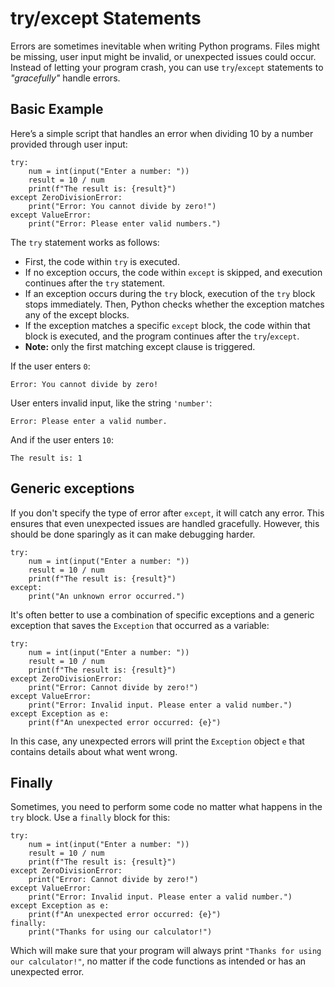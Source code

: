 #  try/except Statements

Errors are sometimes inevitable when writing Python programs. Files might be missing, user input might be invalid, or unexpected issues could occur. Instead of letting your program crash, you can use `try`/`except` statements to *"gracefully"* handle errors.

## Basic Example

Here’s a simple script that handles an error when dividing 10 by a number provided through user input:

    try:
        num = int(input("Enter a number: "))
        result = 10 / num
        print(f"The result is: {result}")
    except ZeroDivisionError:
        print("Error: You cannot divide by zero!")
    except ValueError:
        print("Error: Please enter valid numbers.")

The `try` statement works as follows:

- First, the code within `try` is executed.
- If no exception occurs, the code within `except` is skipped, and execution continues after the `try` statement.
- If an exception occurs during the `try` block, execution of the  `try` block stops immediately. Then, Python checks whether the exception matches any of the except blocks.
- If the exception matches a specific `except` block, the code within that block is executed, and the program continues after the `try`/`except`.
- **Note:** only the first matching except clause is triggered.

If the user enters `0`:

    Error: You cannot divide by zero!

User enters invalid input, like the string `'number'`:

    Error: Please enter a valid number.

And if the user enters `10`:

    The result is: 1

## Generic exceptions

If you don't specify the type of error after `except`, it will catch any error. This ensures that even unexpected issues are handled gracefully. However, this should be done sparingly as it can make debugging harder.

    try:
        num = int(input("Enter a number: "))
        result = 10 / num
        print(f"The result is: {result}")
    except:
        print("An unknown error occurred.")

It's often better to use a combination of specific exceptions and a generic exception that saves the `Exception` that occurred as a variable:

    try:
        num = int(input("Enter a number: "))
        result = 10 / num
        print(f"The result is: {result}")
    except ZeroDivisionError:
        print("Error: Cannot divide by zero!")
    except ValueError:
        print("Error: Invalid input. Please enter a valid number.")
    except Exception as e:
        print(f"An unexpected error occurred: {e}")

In this case, any unexpected errors will print the `Exception` object `e` that contains details about what went wrong.

## Finally

Sometimes, you need to perform some code no matter what happens in the `try` block. Use a `finally` block for this:

    try:
        num = int(input("Enter a number: "))
        result = 10 / num
        print(f"The result is: {result}")
    except ZeroDivisionError:
        print("Error: Cannot divide by zero!")
    except ValueError:
        print("Error: Invalid input. Please enter a valid number.")
    except Exception as e:
        print(f"An unexpected error occurred: {e}")
    finally:
        print("Thanks for using our calculator!")

Which will make sure that your program will always print `"Thanks for using our calculator!"`, no matter if the code functions as intended or has an unexpected error.
